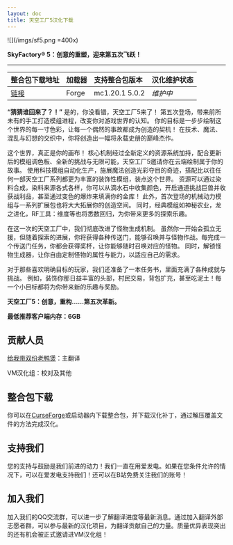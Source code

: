 ```yaml
---
layout: doc
title: 天空工厂5汉化下载
---
```


![](/imgs/sf5.png =400x)

**SkyFactory® 5：创意的重塑，迎来第五次飞跃！**

<DownloadLinks :methods="[
  { id: 'lanzou', text: '下载汉化', icon: '/imgs/svg/lanzou.svg', link: 'https://vmhanhuazu.lanzouo.com/s/sf5' },
  { id: 'bilibili', text: '安装教程视频', icon: '/imgs/svg/bilibili.svg', link: 'https://www.bilibili.com/video/BV1m4rsYdEu1/' },
  { id: 'curseforge', text: '下载i18n模组', icon: '/imgs/svg/curseforge.svg', link: 'https://www.curseforge.com/minecraft/mc-mods/i18nupdatemod/download/5841609' },
  { id: 'github', text: 'GitHub仓库', icon: '/imgs/svg/github.svg', link: 'https://github.com/VM-Chinese-translate-group/SkyFactory-5' },
  { id: 'lazy', text: '懒汉下载', icon: '/imgs/logo/logo_64.png', link: '/doing/' }
]" />

---

| 整合包下载地址                                                     | 加载器 | 支持整合包版本 | 汉化维护状态 |
| :----------------------------------------------------------------- | :----- | :------------- | :----------- |
| [链接](https://www.curseforge.com/minecraft/modpacks/skyfactory-5) | Forge  | mc1.20.1 5.0.2 | _维护中_     |

**“猜猜谁回来了？！”** 是的，你没看错，天空工厂5来了！
第五次登场，带来前所未有的手工打造模组进程，改变你对游戏世界的认知。
你的目标是一步步绘制这个世界的每一寸色彩，让每一个偶然的事故都成为创造的契机！
在技术、魔法、混乱与幻想的交织中，你将创造出一幅将永载史册的巅峰杰作。

这个世界，真正是你的画布！
核心机制经过全新定义的资源系统加持，配合更新后的模组调色板、全新的挑战与无限可能，天空工厂5邀请你在云端绘制属于你的故事。
使用科技模组自动化生产，施展魔法创造光彩夺目的奇迹，搭配比以往任何一部天空工厂系列都更为丰富的装饰性模组，装点这个世界。
资源可以通过染料合成，染料来源各式各样，你可以从滴水石中收集颜色，开启通道挑战巨兽并收获战利品，甚至通过变色的爆炸来填满你的金库！
此外，首次登场的机械动力模组与一系列扩展包也将大大拓展你的创造空间。
同时，经典模组如神秘农业，龙之进化，RF工具：维度等也将悉数回归，为你带来更多的探索乐趣。

在这一次的天空工厂中，我们彻底改进了怪物生成机制。
虽然你一开始会孤立无援，但随着探索的进展，你将获得各种传送门，能够召唤并与怪物作战。每完成一个传送门任务，你都会获得奖杯，让你能够随时召唤对应的怪物。
同时，解锁怪物生成器，让你自由定制怪物的属性与能力，以适应自己的需求。

对于那些喜欢明确目标的玩家，我们还准备了一本任务书，里面充满了各种成就与挑战。
例如，装饰你那日益丰富的头部，村民交易，背包扩充，甚至吃泥土！每一个小目标都将为你带来新的乐趣与奖励。

**天空工厂5：创意，重构……第五次革新。**

**最低推荐客户端内存：6GB**

## 贡献人员

[给我带双份老鸭煲](https://space.bilibili.com/10068010)：主翻译

VM汉化组：校对及其他

## 整合包下载

你可以在[CurseForge](https://www.curseforge.com/minecraft/modpacks/skyfactory-5)或启动器内下载整合包，并下载汉化补丁，通过解压覆盖文件的方法完成汉化。

## 支持我们

您的支持与鼓励是我们前进的动力！我们一直在用爱发电。如果在您条件允许的情况下，可以在爱发电支持我们！还可以在B站免费关注我们的账号！

## 加入我们

加入我们的QQ交流群，可以进一步了解翻译进度等最新消息。通过加入翻译外部志愿者群，可以参与最新的汉化项目，为翻译贡献自己的力量。质量优异表现突出的还有机会被正式邀请进VM汉化组！
